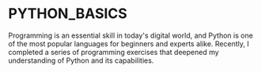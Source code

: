 # PYTHON_BASICS
Programming is an essential skill in today's digital world, and Python is one of the most popular languages for beginners and experts alike. Recently, I completed a series of programming exercises that deepened my understanding of Python and its capabilities.
